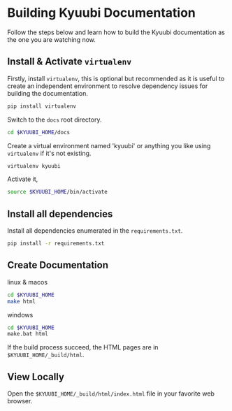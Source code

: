 <!--
 - Licensed to the Apache Software Foundation (ASF) under one or more
 - contributor license agreements.  See the NOTICE file distributed with
 - this work for additional information regarding copyright ownership.
 - The ASF licenses this file to You under the Apache License, Version 2.0
 - (the "License"); you may not use this file except in compliance with
 - the License.  You may obtain a copy of the License at
 -
 -   http://www.apache.org/licenses/LICENSE-2.0
 -
 - Unless required by applicable law or agreed to in writing, software
 - distributed under the License is distributed on an "AS IS" BASIS,
 - WITHOUT WARRANTIES OR CONDITIONS OF ANY KIND, either express or implied.
 - See the License for the specific language governing permissions and
 - limitations under the License.
 -->


# Building Kyuubi Documentation

Follow the steps below and learn how to build the Kyuubi documentation as the one you are watching now.

## Install & Activate `virtualenv`

Firstly, install `virtualenv`, this is optional but recommended as it is useful to create an independent environment to resolve dependency issues for building the documentation.

```bash
pip install virtualenv
```

Switch to the `docs` root directory.

```bash
cd $KYUUBI_HOME/docs
```

Create a virtual environment named 'kyuubi' or anything you like using `virtualenv` if it's not existing.

```bash
virtualenv kyuubi
```

Activate it,

```bash
source $KYUUBI_HOME/bin/activate
```

## Install all dependencies

Install all dependencies enumerated in the `requirements.txt`.

```bash
pip install -r requirements.txt
```

## Create Documentation
linux & macos
```bash
cd $KYUUBI_HOME
make html
```
windows
```bash
cd $KYUUBI_HOME
make.bat html
```
If the build process succeed, the HTML pages are in `$KYUUBI_HOME/_build/html`.

## View Locally

Open the `$KYUUBI_HOME/_build/html/index.html` file in your favorite web browser.
